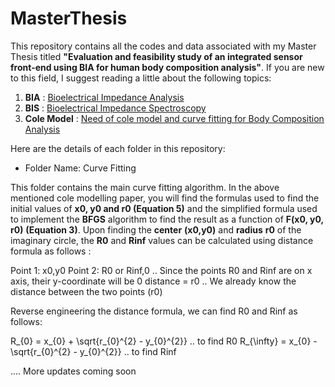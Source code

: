 # MasterThesis
This repository contains all the codes and data associated with my Master Thesis titled **"Evaluation and feasibility study of an integrated sensor front-end using BIA for human body composition analysis"**. If you are new to this field, I suggest reading a little about the following topics:

1) **BIA** : [Bioelectrical Impedance Analysis](https://en.wikipedia.org/wiki/Bioelectrical_impedance_analysis)
2) **BIS** : [Bioelectrical Impedance Spectroscopy](https://en.wikipedia.org/wiki/Bioelectrical_impedance_analysis)
3) **Cole Model** : [Need of cole model and curve fitting for Body Composition Analysis](https://iopscience.iop.org/article/10.1088/0967-3334/34/10/1239)

Here are the details of each folder in this repository:

- Folder Name: Curve Fitting

This folder contains the main curve fitting algorithm. In the above mentioned cole modelling paper, you will find the formulas used to find the initial values of **x0, y0 and r0 (Equation 5)** and the simplified formula used to implement the **BFGS** algorithm to find the result as a function of **F(x0, y0, r0)** **(Equation 3)**. Upon finding the **center** **(x0,y0)** and **radius** **r0** of the imaginary circle, the **R0** and **Rinf** values can be calculated using distance formula as follows :

Point 1: x0,y0
Point 2: R0 or Rinf,0 .. Since the points R0 and Rinf are on x axis, their y-coordinate will be 0
distance = r0 .. We already know the distance between the two points (r0) 

Reverse engineering the distance formula, we can find R0 and Rinf as follows:

R_{0} = x_{0} + \sqrt{r_{0}^{2} - y_{0}^{2}} .. to find R0
R_{\infty}  = x_{0} - \sqrt{r_{0}^{2} - y_{0}^{2}} .. to find Rinf

.... More updates coming soon 

